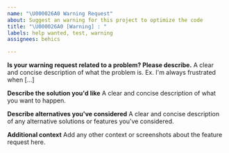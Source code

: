 ```yaml
---
name: "\U000026A0 Warning Request"
about: Suggest an warning for this project to optimize the code
title: "\U000026A0 [Warning] : "
labels: help wanted, test, warning
assignees: behics

---
```


**Is your warning request related to a problem? Please describe.**
A clear and concise description of what the problem is. Ex. I'm always frustrated when [...]

**Describe the solution you'd like**
A clear and concise description of what you want to happen.

**Describe alternatives you've considered**
A clear and concise description of any alternative solutions or features you've considered.

**Additional context**
Add any other context or screenshots about the feature request here.
